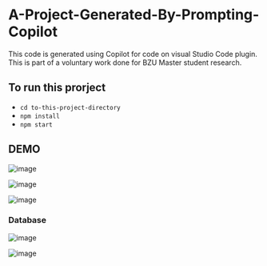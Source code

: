 # A-Project-Generated-By-Prompting-Copilot
This code is generated using Copilot for code on visual Studio Code plugin. This is part of a voluntary work done for BZU Master student research.

## To run this prorject
- `cd to-this-project-directory`
- `npm install`
- `npm start`

## DEMO
![image](https://github.com/user-attachments/assets/c8aede89-917d-4e49-b0ac-09ced5145f74)

![image](https://github.com/user-attachments/assets/662ea178-0d19-4f88-8f17-c0aa7fb8c7b3)

![image](https://github.com/user-attachments/assets/cf1209a5-d412-4694-8754-42db0e94a5cb)

### Database
![image](https://github.com/user-attachments/assets/41e7b093-1b12-4a3c-bf50-daaabce7ae8a)

![image](https://github.com/user-attachments/assets/f0cbb203-143f-43ba-93d8-26262bc8b4a6)
